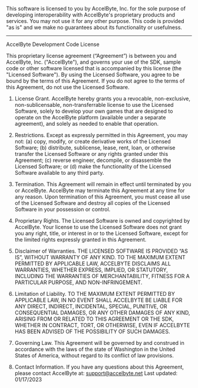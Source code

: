 
This software is licensed to you by AccelByte, Inc. for the sole purpose of developing interoperability with AccelByte's proprietary products and services. You may not use it for any other purpose. This code is provided "as is" and we make no guarantees about its functionality or usefulness.

--------

AccelByte Development Code License

This proprietary license agreement (“Agreement”) is between you and AccelByte, Inc. ("AccelByte"), and governs your use of the SDK, sample code or other software licensed that is accompanied by this license (the "Licensed Software"). By using the Licensed Software, you agree to be bound by the terms of this Agreement. If you do not agree to the terms of this Agreement, do not use the Licensed Software.

1. License Grant. AccelByte hereby grants you a revocable, non-exclusive, non-sublicensable, non-transferrable license to use the Licensed Software, solely to develop your own games that are designed to operate on the AccelByte platform (available under a separate agreement), and solely as needed to enable that operation.

2. Restrictions. Except as expressly permitted in this Agreement, you may not: (a) copy, modify, or create derivative works of the Licensed Software; (b) distribute, sublicense, lease, rent, loan, or otherwise transfer the Licensed Software or any rights granted under this Agreement; (c) reverse engineer, decompile, or disassemble the Licensed Software; or (d) make the functionality of the Licensed Software available to any third party.

3. Termination. This Agreement will remain in effect until terminated by you or AccelByte. AccelByte may terminate this Agreement at any time for any reason. Upon termination of this Agreement, you must cease all use of the Licensed Software and destroy all copies of the Licensed Software in your possession or control.

4. Proprietary Rights. The Licensed Software is owned and copyrighted by AccelByte. Your license to use the Licensed Software does not grant you any right, title, or interest in or to the Licensed Software, except for the limited rights expressly granted in this Agreement.

5. Disclaimer of Warranties. THE LICENSED SOFTWARE IS PROVIDED “AS IS”, WITHOUT WARRANTY OF ANY KIND. TO THE MAXIMUM EXTENT PERMITTED BY APPLICABLE LAW, ACCELBYTE DISCLAIMS ALL WARRANTIES, WHETHER EXPRESS, IMPLIED, OR STATUTORY, INCLUDING THE WARRANTIES OF MERCHANTABILITY, FITNESS FOR A PARTICULAR PURPOSE, AND NON-INFRINGEMENT.

6. Limitation of Liability. TO THE MAXIMUM EXTENT PERMITTED BY APPLICABLE LAW, IN NO EVENT SHALL ACCELBYTE BE LIABLE FOR ANY DIRECT, INDIRECT, INCIDENTAL, SPECIAL, PUNITIVE, OR CONSEQUENTIAL DAMAGES, OR ANY OTHER DAMAGES OF ANY KIND, ARISING FROM OR RELATED TO THIS AGREEMENT OR THE SDK, WHETHER IN CONTRACT, TORT, OR OTHERWISE, EVEN IF ACCELBYTE HAS BEEN ADVISED OF THE POSSIBILITY OF SUCH DAMAGES.

7. Governing Law. This Agreement will be governed by and construed in accordance with the laws of the state of Washington in the United States of America, without regard to its conflict of law provisions.

8. Contact Information. If you have any questions about this Agreement, please contact AccelByte at: support@accelbyte.net  Last updated: 01/17/2023
